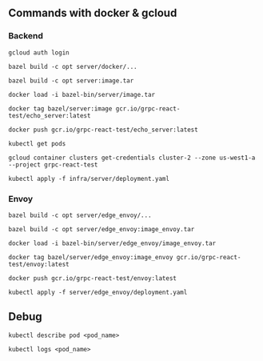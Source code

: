 ## Commands with docker & gcloud
### Backend
`gcloud auth login`

`bazel build -c opt server/docker/...`

`bazel build -c opt server:image.tar`

`docker load -i bazel-bin/server/image.tar`

`docker tag bazel/server:image gcr.io/grpc-react-test/echo_server:latest`

`docker push gcr.io/grpc-react-test/echo_server:latest`

`kubectl get pods`

`gcloud container clusters get-credentials cluster-2 --zone us-west1-a --project grpc-react-test`

`kubectl apply -f infra/server/deployment.yaml`

### Envoy
`bazel build -c opt server/edge_envoy/...`

`bazel build -c opt server/edge_envoy:image_envoy.tar`

`docker load -i bazel-bin/server/edge_envoy/image_envoy.tar`

`docker tag bazel/server/edge_envoy:image_envoy gcr.io/grpc-react-test/envoy:latest`

`docker push gcr.io/grpc-react-test/envoy:latest`

`kubectl apply -f server/edge_envoy/deployment.yaml`

## Debug

`kubectl describe pod <pod_name>`

`kubectl logs <pod_name>`
